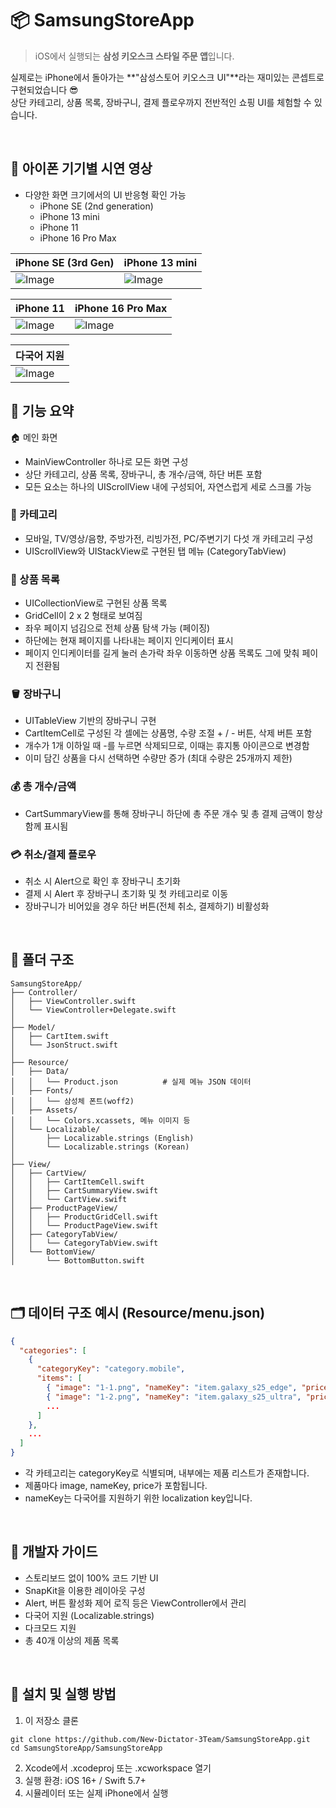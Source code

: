 # 📦 SamsungStoreApp

> iOS에서 실행되는 **삼성 키오스크 스타일 주문 앱**입니다.

실제로는 iPhone에서 돌아가는 **"삼성스토어 키오스크 UI"**라는 재미있는 콘셉트로 구현되었습니다 😎  
상단 카테고리, 상품 목록, 장바구니, 결제 플로우까지 전반적인 쇼핑 UI를 체험할 수 있습니다.

<br>

## 📱 아이폰 기기별 시연 영상
- 다양한 화면 크기에서의 UI 반응형 확인 가능
  - iPhone SE (2nd generation)
  - iPhone 13 mini
  - iPhone 11
  - iPhone 16 Pro Max

| iPhone SE (3rd Gen) | iPhone 13 mini |
|---------------------|----------------|
| ![Image](https://github.com/user-attachments/assets/7019756b-5155-42b2-bae1-c7d4c0fc310c) | ![Image](https://github.com/user-attachments/assets/dbf09f7c-6e30-4322-9a3c-f6d47d5306fe) |

| iPhone 11 | iPhone 16 Pro Max |
|-----------|-------------------|
| ![Image](https://github.com/user-attachments/assets/8c7dd720-1ef5-4c40-9480-ecf99c11d72a) | ![Image](https://github.com/user-attachments/assets/6eb8e31b-5f9b-4ea0-9d0f-755ea7486257) |

| 다국어 지원 |
|------------------|
| ![Image](https://github.com/user-attachments/assets/54bf168c-71c6-4493-9645-afa5dd6adfc4) |

## 🧭 기능 요약

🏠 메인 화면
- MainViewController 하나로 모든 화면 구성
- 상단 카테고리, 상품 목록, 장바구니, 총 개수/금액, 하단 버튼 포함
- 모든 요소는 하나의 UIScrollView 내에 구성되어, 자연스럽게 세로 스크롤 가능

### 📂 카테고리
- 모바일, TV/영상/음향, 주방가전, 리빙가전, PC/주변기기 다섯 개 카테고리 구성
- UIScrollView와 UIStackView로 구현된 탭 메뉴 (CategoryTabView)

### 🛒 상품 목록
- UICollectionView로 구현된 상품 목록
- GridCell이 2 x 2 형태로 보여짐
- 좌우 페이지 넘김으로 전체 상품 탐색 가능 (페이징)
- 하단에는 현재 페이지를 나타내는 페이지 인디케이터 표시
- 페이지 인디케이터를 길게 눌러 손가락 좌우 이동하면 상품 목록도 그에 맞춰 페이지 전환됨

### 🪣 장바구니
- UITableView 기반의 장바구니 구현
- CartItemCell로 구성된 각 셀에는 상품명, 수량 조절 + / - 버튼, 삭제 버튼 포함
- 개수가 1개 이하일 때 -를 누르면 삭제되므로, 이때는 휴지통 아이콘으로 변경함
- 이미 담긴 상품을 다시 선택하면 수량만 증가 (최대 수량은 25개까지 제한)

### 💰 총 개수/금액
- CartSummaryView를 통해 장바구니 하단에 총 주문 개수 및 총 결제 금액이 항상 함께 표시됨

### 💳 취소/결제 플로우
- 취소 시 Alert으로 확인 후 장바구니 초기화
- 결제 시 Alert 후 장바구니 초기화 및 첫 카테고리로 이동
- 장바구니가 비어있을 경우 하단 버튼(전체 취소, 결제하기) 비활성화

<br>

## 📁 폴더 구조

```plaintext
SamsungStoreApp/
├── Controller/
│   ├── ViewController.swift
│   └── ViewController+Delegate.swift
│
├── Model/
│   ├── CartItem.swift
│   └── JsonStruct.swift
│
├── Resource/
│   ├── Data/
│   │   └── Product.json          # 실제 메뉴 JSON 데이터
│   ├── Fonts/
│   │   └── 삼성체 폰트(woff2)
│   ├── Assets/
│   │   └── Colors.xcassets, 메뉴 이미지 등
│   └── Localizable/
│       ├── Localizable.strings (English)
│       └── Localizable.strings (Korean)
│
├── View/
│   ├── CartView/
│   │   ├── CartItemCell.swift
│   │   ├── CartSummaryView.swift
│   │   └── CartView.swift
│   ├── ProductPageView/
│   │   ├── ProductGridCell.swift
│   │   └── ProductPageView.swift
│   ├── CategoryTabView/
│   │   └── CategoryTabView.swift
│   └── BottomView/
│       └── BottomButton.swift
```

<br>

## 🗂 데이터 구조 예시 (Resource/menu.json)
```json
{
  "categories": [
    {
      "categoryKey": "category.mobile",
      "items": [
        { "image": "1-1.png", "nameKey": "item.galaxy_s25_edge", "price": "1,465,200" },
        { "image": "1-2.png", "nameKey": "item.galaxy_s25_ultra", "price": "1,645,800" },
        ...
      ]
    },
    ...
  ]
}
```
- 각 카테고리는 categoryKey로 식별되며, 내부에는 제품 리스트가 존재합니다.
- 제품마다 image, nameKey, price가 포함됩니다.
- nameKey는 다국어를 지원하기 위한 localization key입니다.

<br>

## 🎯 개발자 가이드
- 스토리보드 없이 100% 코드 기반 UI
- SnapKit을 이용한 레이아웃 구성
- Alert, 버튼 활성화 제어 로직 등은 ViewController에서 관리
- 다국어 지원 (Localizable.strings)
- 다크모드 지원
- 총 40개 이상의 제품 목록

<br>

## 🚀 설치 및 실행 방법
1.	이 저장소 클론
```
git clone https://github.com/New-Dictator-3Team/SamsungStoreApp.git
cd SamsungStoreApp/SamsungStoreApp
```

2. Xcode에서 .xcodeproj 또는 .xcworkspace 열기
3. 실행 환경: iOS 16+ / Swift 5.7+
4. 시뮬레이터 또는 실제 iPhone에서 실행

<br>
